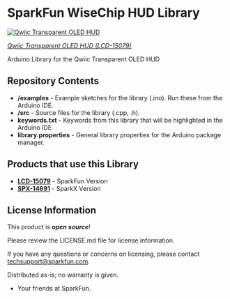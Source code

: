 SparkFun WiseChip HUD Library
========================================

[![Qwiic Transparent OLED HUD](https://cdn.sparkfun.com/r/600-600/assets/parts/1/2/8/9/7/20180420_111849.jpg)](https://www.sparkfun.com/products/15079)

[*Qwiic Transparent OLED HUD (LCD-15079)*](https://www.sparkfun.com/products/15079)

Arduino Library for the Qwiic Transparent OLED HUD

Repository Contents
-------------------

* **/examples** - Example sketches for the library (.ino). Run these from the Arduino IDE. 
* **/src** - Source files for the library (.cpp, .h).
* **keywords.txt** - Keywords from this library that will be highlighted in the Arduino IDE. 
* **library.properties** - General library properties for the Arduino package manager. 

Products that use this Library 
---------------------------------

* **[LCD-15079](https://www.sparkfun.com/products/15079)** - SparkFun Version
* **[SPX-14691](https://www.sparkfun.com/products/14691)** - SparkX Version

License Information
-------------------

This product is _**open source**_! 

Please review the LICENSE.md file for license information. 

If you have any questions or concerns on licensing, please contact techsupport@sparkfun.com.

Distributed as-is; no warranty is given.

- Your friends at SparkFun.

